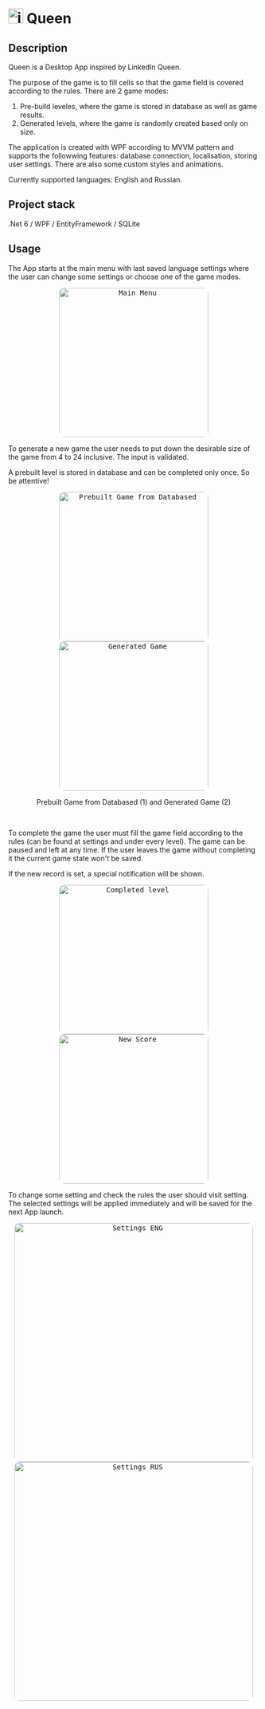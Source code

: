 # <img src="https://github.com/user-attachments/assets/a2618840-f2e2-40b2-a745-42c31549c423" width="30" alt="icon"/> Queen

## Description

Queen is a Desktop App inspired by LinkedIn Queen.

The purpose of the game is to fill cells so that the game field is covered according to the rules. There are 2 game modes:

1. Pre-build leveles, where the game is stored in database as well as game results.
2. Generated levels, where the game is randomly created based only on size.

The application is created with WPF according to MVVM pattern and supports the followwing features: database connection, localisation, storing user settings. There are also some custom styles and animations.

Currently supported languages: English and Russian.

## Project stack
.Net 6 / WPF / EntityFramework / SQLite

## Usage

The App starts at the main menu with last saved language settings where the user can change some settings or choose one of the game modes.

<p align="center">
  <kbd> <img src="https://github.com/user-attachments/assets/3b02dc70-f98b-4e3f-9729-8572413f6569" alt="Main Menu" width="300" style="border-radius:10px"\></kbd>
</p>

To generate a new game the user needs to put down the desirable size of the game from 4 to 24 inclusive. The input is validated.

A prebuilt level is stored in database and can be completed only once. So be attentive!

<p align="center">
  <kbd> <img alt="Prebuilt Game from Databased" src="https://github.com/user-attachments/assets/52ca7d99-c12f-45e9-9d94-b280ddc9a230" width="300" style="border-radius:10px"\></kbd> 
  <kbd> <img alt="Generated Game" src="https://github.com/user-attachments/assets/ded74409-afcb-414b-8b81-31ecfa1e1c91" width="300" style="border-radius:10px"\></kbd> 
</p>
<p align="center">Prebuilt Game from Databased (1) and Generated Game (2)</p>
<br>

To complete the game the user must fill the game field according to the rules (can be found at settings and under every level). The game can be paused and left at any time. If the user leaves the game without completing it the current game state won't be saved.

If the new record is set, a special notification will be shown.

<p align="center">
  <kbd> <img src="https://github.com/user-attachments/assets/31fcec98-29b4-4c20-9fec-89a213a63deb" alt="Completed level" width="300" style="border-radius:10px"\></kbd> 
  <kbd> <img src="https://github.com/user-attachments/assets/cfbd6285-c352-42e4-8331-0c0d49d8f0ad" alt="New Score" width="300" style="border-radius:10px"\></kbd>
</p>


To change some setting and check the rules the user should visit setting. The selected settings will be applied immediately and will be saved for the next App launch.

<p align="center">
  <kbd> <img alt="Settings ENG" src="https://github.com/user-attachments/assets/b1adfa27-a884-48b7-8ef2-5aebf79db42f" width="480" style="border-radius:10px"\></kbd> 
  <kbd> <img alt="Settings RUS" src="https://github.com/user-attachments/assets/39272b3f-3593-41ee-a441-e8c0a441f247" width="480" style="border-radius:10px"\></kbd>
</p>
